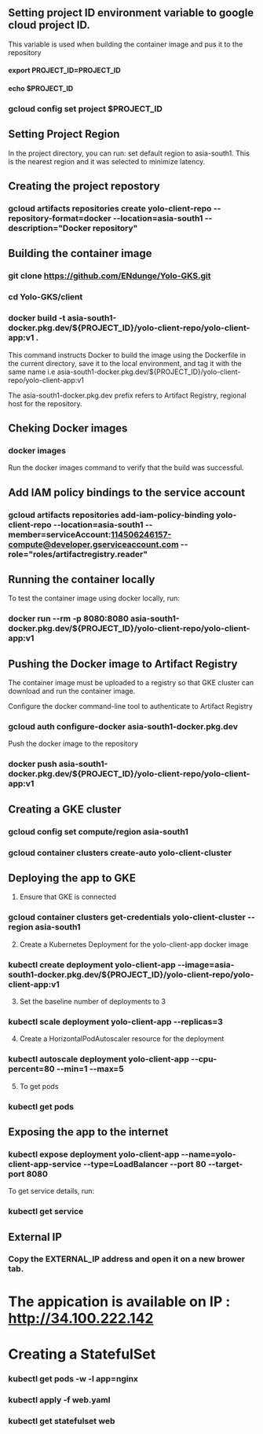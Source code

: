## Setting project ID environment variable to google cloud project ID.
This variable is used when building the container image and pus it to the repository

#### export PROJECT_ID=PROJECT_ID
#### echo $PROJECT_ID
### gcloud config set project $PROJECT_ID

## Setting Project Region
In the project directory, you can run:
set default region to asia-south1. This is the nearest region and it was selected to minimize latency.

## Creating the project repostory

### gcloud artifacts repositories create yolo-client-repo --repository-format=docker --location=asia-south1 --description="Docker repository"

## Building the container image

### git clone https://github.com/ENdunge/Yolo-GKS.git
### cd Yolo-GKS/client
### docker build -t asia-south1-docker.pkg.dev/${PROJECT_ID}/yolo-client-repo/yolo-client-app:v1 .
This command instructs Docker to build the image using the Dockerfile in the current directory, save it to the local environment, and tag it with the same name i.e asia-south1-docker.pkg.dev/${PROJECT_ID}/yolo-client-repo/yolo-client-app:v1

The asia-south1-docker.pkg.dev prefix refers to Artifact Registry, regional host for the repository.

## Cheking Docker images
### docker images
Run the docker images command to verify that the build was successful.

## Add IAM policy bindings to the service account

### gcloud artifacts repositories add-iam-policy-binding yolo-client-repo --location=asia-south1 --member=serviceAccount:114506246157-compute@developer.gserviceaccount.com --role="roles/artifactregistry.reader"

## Running the container locally
To test the container image using docker locally, run:
### docker run --rm -p 8080:8080 asia-south1-docker.pkg.dev/${PROJECT_ID}/yolo-client-repo/yolo-client-app:v1

## Pushing the Docker image to Artifact Registry
The container image must be uploaded to a registry so that GKE cluster can download and run the container image.

Configure the docker command-line tool to authenticate to Artifact Registry
### gcloud auth configure-docker asia-south1-docker.pkg.dev

Push the docker image to the repository
### docker push asia-south1-docker.pkg.dev/${PROJECT_ID}/yolo-client-repo/yolo-client-app:v1

## Creating a GKE cluster
###  gcloud config set compute/region asia-south1
###  gcloud container clusters create-auto yolo-client-cluster

## Deploying the app to GKE

1. Ensure that GKE is connected
### gcloud container clusters get-credentials yolo-client-cluster --region asia-south1

2. Create a Kubernetes Deployment for the yolo-client-app docker image
### kubectl create deployment yolo-client-app --image=asia-south1-docker.pkg.dev/${PROJECT_ID}/yolo-client-repo/yolo-client-app:v1

3. Set the baseline number of deployments to 3
### kubectl scale deployment yolo-client-app --replicas=3

4. Create a HorizontalPodAutoscaler resource for the deployment
### kubectl autoscale deployment yolo-client-app --cpu-percent=80 --min=1 --max=5

5. To get pods
### kubectl get pods

## Exposing the app to the internet
### kubectl expose deployment yolo-client-app --name=yolo-client-app-service --type=LoadBalancer --port 80 --target-port 8080

To get service details, run: 

### kubectl get service

## External IP
### Copy the EXTERNAL_IP address and open it on a new brower tab. 

# The appication is available on IP : http://34.100.222.142

# Creating a StatefulSet
### kubectl get pods -w -l app=nginx
### kubectl apply -f web.yaml
### kubectl get statefulset web